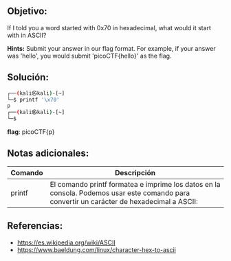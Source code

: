 ## Objetivo:
If I told you a word started with 0x70 in hexadecimal, what would it start with in ASCII?

**Hints:** Submit your answer in our flag format. For example, if your answer was 'hello', you would submit 'picoCTF{hello}' as the flag.

## Solución:

```bash
┌──(kali㉿kali)-[~]
└─$ printf '\x70' 
p                                                                                   
┌──(kali㉿kali)-[~]
└─$ 
```

**flag**: picoCTF{p}

## Notas adicionales:
| Comando | Descripción |
| --- | --- |
| printf | El comando printf formatea e imprime los datos en la consola. Podemos usar este comando para convertir un carácter de hexadecimal a ASCII: |

## Referencias:
- https://es.wikipedia.org/wiki/ASCII
- https://www.baeldung.com/linux/character-hex-to-ascii